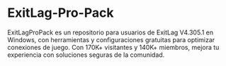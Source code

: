 # ExitLag-Pro-Pack
ExitLagProPack es un repositorio para usuarios de ExitLag V4.305.1 en Windows, con herramientas y configuraciones gratuitas para optimizar conexiones de juego. Con 170K+ visitantes y 140K+ miembros, mejora tu experiencia con soluciones seguras de la comunidad.
